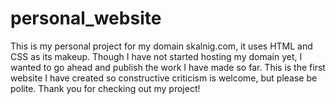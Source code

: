 # personal_website
This is my personal project for my domain skalnig.com, it uses HTML and CSS as its makeup.
Though I have not started hosting my domain yet, I wanted to go ahead and publish the work I have made so far.
This is the first website I have created so constructive criticism is welcome, but please be polite.
Thank you for checking out my project!
